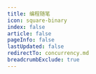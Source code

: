 ```yaml
---
title: 编程随笔
icon: square-binary
index: false
article: false
pageInfo: false
lastUpdated: false
redirectTo: concurrency.md
breadcrumbExclude: true
---
```


